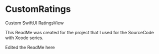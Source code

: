 # CustomRatings

Custom SwiftUI RatingsView

This ReadMe was created for the project that I used for the SourceCode with Xcode series.  

Edited the ReadMe here
